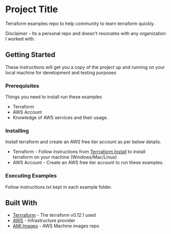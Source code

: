 # Project Title

Terraform examples repo to help community to learn terraform quickly.

Disclaimer - Its a personal repo and doesn't resonates with any organization I worked with.

## Getting Started

These instructions will get you a copy of the project up and running on your local machine for development and testing purposes

### Prerequisites
 
Things you need to install run these examples

* Terraform
* AWS Account
* Knowledge of AWS services and their usage.


### Installing
Install terraform and create an AWS free tier account as per below details.

* Terraform - Follow instructions from [Terrraform Install](hhttps://learn.hashicorp.com/terraform/getting-started/install.html) to install terraform on your machine (Windows/Mac/Linux) 
* AWS Account - Create an AWS free tier account to run these examples.

### Executing Examples
Follow instructions.txt kept in each example folder.


## Built With

* [Terrraform](https://www.terraform.io/) - The terraform v0.12.1 used
* [AWS](https://aws.amazon.com/) - Infrastructure provider
* [AMI Images](https://cloud-images.ubuntu.com/locator/ec2/) - AWS Machine images repo

